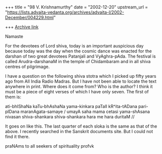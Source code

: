 +++
title = "98 V. Krishnamurthy"
date = "2002-12-20"
upstream_url = "https://lists.advaita-vedanta.org/archives/advaita-l/2002-December/004229.html"

+++
[Archive link](https://lists.advaita-vedanta.org/archives/advaita-l/2002-December/004229.html)

Namaste

For the devotees of Lord shiva,  today is an important auspicious day
because today was the day when the cosmic dance was enacted for the
darshan of two great devotees Patanjali and VyAghra-pAda. The festival  is
called Arudra-darshanaM in the temple of Chidambaram and in all shiva
centres of pilgrimage.

I have a question on the following  shiva stotra which I picked up  fifty
years ago from All India Radio Madras. But I have not been able to locate
the text anywhere in print. Where does it come from? Who is the author? I
think it must be a piece of eight verses of which I have only seven. The
first of them is:

ati-bhIShaNa kaTu-bhAshaNa yama-kinkara paTalI
kR^ita-tADana pari-pIDana maranAgata-samaye /
umayA saha mama cetasi yama-shAsana nivasan
shiva-shankara shiva-shankara hara me hara duritaM //


It goes on like this. The last quarter of each sloka is the same as that
of the above.
I recently searched in the Sanskrit documents site. But I could not find
it there.

praNAms to all seekers of spirituality
profvk

